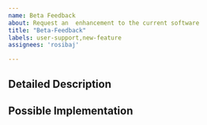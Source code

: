 ```yaml
---
name: Beta Feedback
about: Request an  enhancement to the current software 
title: "Beta-Feedback"
labels: user-support,new-feature
assignees: 'rosibaj'

---
```


<!--- Provide a general summary of the issue in the Title above -->

## Detailed Description
<!--- Provide a detailed description of the issue or addition you are proposing.-->
<!--- Why is this change important to you? How would you use it? -->
<!--- How can it benefit other users? -->

## Possible Implementation
<!--- Not obligatory, but suggest an idea for implementing addition or change -->
<!--- or provide an example feature somewhere else that you would like to see -->

